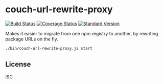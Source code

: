 # couch-url-rewrite-proxy

[![Build Status](https://travis-ci.org/npm/couch-url-rewrite-proxy/master.svg)](https://travis-ci.org/npm/couch-url-rewrite-proxy)
[![Coverage Status](https://coveralls.io/repos/npm/couch-url-rewrite-proxy/badge.svg?branch=master)](https://coveralls.io/r/conventional-changelog/standard-version?branch=master)
[![Standard Version](https://img.shields.io/badge/release-standard%20version-brightgreen.svg)](https://github.com/conventional-changelog/standard-version)

Makes it easier to migrate from one npm registry to another, by rewriting
package URLs on the fly.

```sh
./bin/couch-url-rewrite-proxy.js start
```

## License

ISC
